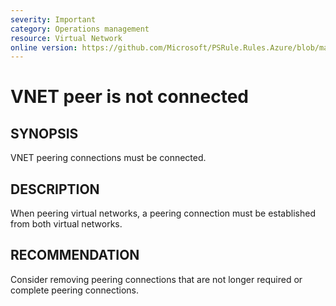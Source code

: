 ```yaml
---
severity: Important
category: Operations management
resource: Virtual Network
online version: https://github.com/Microsoft/PSRule.Rules.Azure/blob/master/docs/rules/en/Azure.VNET.PeerState.md
---
```


# VNET peer is not connected

## SYNOPSIS

VNET peering connections must be connected.

## DESCRIPTION

When peering virtual networks, a peering connection must be established from both virtual networks.

## RECOMMENDATION

Consider removing peering connections that are not longer required or complete peering connections.
